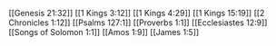 [[Genesis 21:32]]
[[1 Kings 3:12]]
[[1 Kings 4:29]]
[[1 Kings 15:19]]
[[2 Chronicles 1:12]]
[[Psalms 127:1]]
[[Proverbs 1:1]]
[[Ecclesiastes 12:9]]
[[Songs of Solomon 1:1]]
[[Amos 1:9]]
[[James 1:5]]
